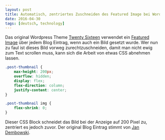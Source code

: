 ```yaml
---
layout: post
title: Automatisch, zentriertes Zuschneiden des Featured Image bei Wordpress
date: 2016-04-30
tags: [deutsch, technology]
---
```


Das original Wordpress Theme [Twenty Sixteen](https://wordpress.org/themes/twentysixteen/) verwendet ein [Featured Image](https://codex.wordpress.org/Post_Thumbnails) über jedem Blog Eintrag, wenn auch ein Bild gesetzt wurde. Wer nun zu faul ist dieses Bild vorweg zurechtzuschneiden, damit man nicht ewig zum Text scrollen muss, kann sich die Arbeit von etwas CSS abnehmen lassen.

```css
.post-thumbnail {
    max-height: 200px;
    overflow: hidden;
    display: flex;
    flex-direction: column;
    justify-content: center;
}

.post-thumbnail img {
    flex-shrink: 0;
}
```

Dieser CSS Block schneidet das Bild bei der Anzeige auf 200 Pixel zu, zentriert es jedoch zuvor. Der original Blog Eintrag stimmt von [Jan Dembowski](https://blog.dembowski.net/2015/center-cropping-featured-images-in-css/).